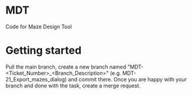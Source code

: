 # MDT
Code for Maze Design Tool

# Getting started
Pull the main branch, create a new branch named "MDT-<Ticket_Number>_<Branch_Description>" (e.g. MDT-21_Export_mazes_dialog) and commit there. Once you are happy with your branch and done with the task, create a merge request.
